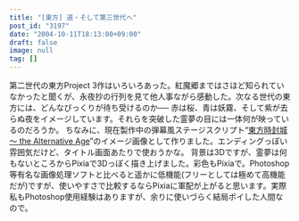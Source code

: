 ```yaml
---
title: "[東方] 道・そして第三世代へ"
post_id: "3197"
date: "2004-10-11T18:13:00+09:00"
draft: false
image: null
tag: []
---
```



第二世代の東方Project 3作はいろいろあった。紅魔郷まではさほど知られていなかったと聞くが、永夜抄の行列を見て他人事ながら感動した。次なる世代の東方には、どんなびっくりが待ち受けるのか── 赤は桜、青は妖霧、そして紫が去らぬ夜をイメージしています。それらを突破した霊夢の目には一体何が映っているのだろうか。  ちなみに、現在製作中の弾幕風ステージスクリプト“[東方時封城 ～ the Alternative Age](!/thA/)”のイメージ画像として作りました。エンディングっぽい雰囲気だけど、タイトル画面あたりで使おうかな。 背景は3Dですが、霊夢は何もないところからPixiaで3Dっぽく描き上げました。彩色もPixiaで。Photoshop等有名な画像処理ソフトと比べると遥かに低機能(フリーとしては極めて高機能だが)ですが、使いやすさで比較するならPixiaに軍配が上がると思います。実際私もPhotoshop使用経験はありますが、余りに使いづらく結局ポイした人間なので。
